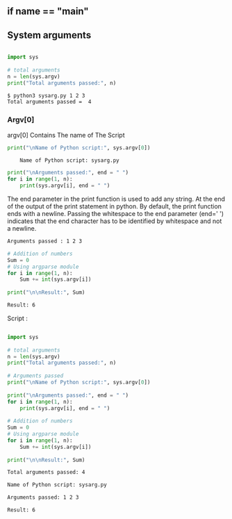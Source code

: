 
## if __name__ == "__main__"


## System arguments 


```python 

import sys
 
# total arguments
n = len(sys.argv)
print("Total arguments passed:", n)

```
```bash 
$ python3 sysarg.py 1 2 3 
Total arguments passed =  4

```

### Argv[0]
argv[0] Contains The name of The Script 

```python 
print("\nName of Python script:", sys.argv[0])
```
```bash 
    Name of Python script: sysarg.py
```

```python 
print("\nArguments passed:", end = " ")
for i in range(1, n):
    print(sys.argv[i], end = " ")

```

The end parameter in the print function is used to add any string. At the end of the output of the print statement in python. By default, the print function ends with a newline. Passing the whitespace to the end parameter (end=' ') indicates that the end character has to be identified by whitespace and not a newline.

```bash 
Arguments passed : 1 2 3 
```

```python 
# Addition of numbers
Sum = 0
# Using argparse module
for i in range(1, n):
    Sum += int(sys.argv[i])
     
print("\n\nResult:", Sum)
```
```bash 
Result: 6
```

Script : 
```python 

import sys
 
# total arguments
n = len(sys.argv)
print("Total arguments passed:", n)
 
# Arguments passed
print("\nName of Python script:", sys.argv[0])
 
print("\nArguments passed:", end = " ")
for i in range(1, n):
    print(sys.argv[i], end = " ")
     
# Addition of numbers
Sum = 0
# Using argparse module
for i in range(1, n):
    Sum += int(sys.argv[i])
     
print("\n\nResult:", Sum)
```

```bash 
Total arguments passed: 4

Name of Python script: sysarg.py

Arguments passed: 1 2 3 

Result: 6
```

